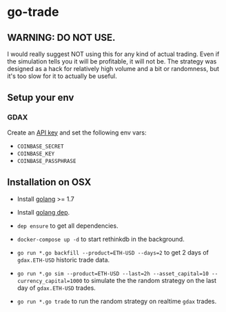 # go-trade

## WARNING: DO NOT USE.

I would really suggest NOT using this for any kind of actual trading.
Even if the simulation tells you it will be profitable, it will not be.
The strategy was designed as a hack for relatively high volume and a bit or randomness, but it's too slow for it to actually be useful.

## Setup your env

### GDAX

Create an [API key](https://www.gdax.com/settings/api) and set the following env vars:

  * `COINBASE_SECRET`
  * `COINBASE_KEY`
  * `COINBASE_PASSPHRASE`

## Installation on OSX

* Install [golang](https://golang.org/doc/install) >= 1.7
* Install [golang dep](https://github.com/golang/dep).

* `dep ensure` to get all dependencies.
* `docker-compose up -d` to start rethinkdb in the background.
* `go run *.go backfill --product=ETH-USD --days=2` to get 2 days of `gdax.ETH-USD` historic trade data.
* `go run *.go sim --product=ETH-USD --last=2h --asset_capital=10 --currency_capital=1000` to simulate the the random strategy on the last day of `gdax.ETH-USD` trades.
* `go run *.go trade` to run the random strategy on realtime `gdax` trades.

